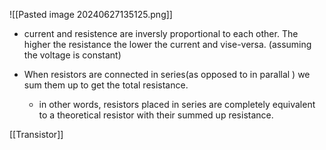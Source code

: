 ![[Pasted image 20240627135125.png]]

-  current and resistence are inversly proportional to each other. The higher the resistance the lower the current and vise-versa. (assuming the voltage is constant)

- When resistors are connected in series(as opposed to in parallal ) we sum them up to get the total resistance. 
    - in other words, resistors  placed in series are completely equivalent to a theoretical resistor with their summed up resistance.



[[Transistor]]